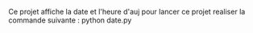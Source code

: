 Ce projet affiche la date et l'heure d'auj
pour lancer ce projet realiser la commande suivante :
python date.py